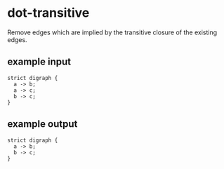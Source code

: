# dot-transitive

Remove edges which are implied by the transitive closure of the existing edges.

## example input

```
strict digraph {
  a -> b;
  a -> c;
  b -> c;
}
```

## example output

```
strict digraph {
  a -> b;
  b -> c;
}
```
